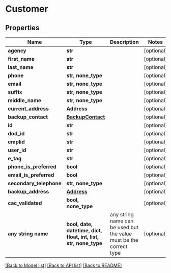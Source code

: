 # Customer


## Properties
Name | Type | Description | Notes
------------ | ------------- | ------------- | -------------
**agency** | **str** |  | [optional] 
**first_name** | **str** |  | [optional] 
**last_name** | **str** |  | [optional] 
**phone** | **str, none_type** |  | [optional] 
**email** | **str, none_type** |  | [optional] 
**suffix** | **str, none_type** |  | [optional] 
**middle_name** | **str, none_type** |  | [optional] 
**current_address** | [**Address**](Address.md) |  | [optional] 
**backup_contact** | [**BackupContact**](BackupContact.md) |  | [optional] 
**id** | **str** |  | [optional] 
**dod_id** | **str** |  | [optional] 
**emplid** | **str** |  | [optional] 
**user_id** | **str** |  | [optional] 
**e_tag** | **str** |  | [optional] 
**phone_is_preferred** | **bool** |  | [optional] 
**email_is_preferred** | **bool** |  | [optional] 
**secondary_telephone** | **str, none_type** |  | [optional] 
**backup_address** | [**Address**](Address.md) |  | [optional] 
**cac_validated** | **bool, none_type** |  | [optional] 
**any string name** | **bool, date, datetime, dict, float, int, list, str, none_type** | any string name can be used but the value must be the correct type | [optional]

[[Back to Model list]](../README.md#documentation-for-models) [[Back to API list]](../README.md#documentation-for-api-endpoints) [[Back to README]](../README.md)


